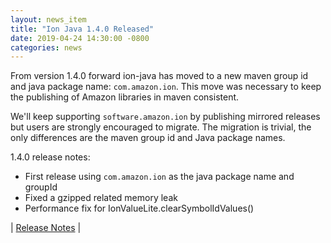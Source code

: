 ```yaml
---
layout: news_item
title: "Ion Java 1.4.0 Released"
date: 2019-04-24 14:30:00 -0800
categories: news
---
```


From version 1.4.0 forward ion-java has moved to a new maven group id and java package name: `com.amazon.ion`. This move was necessary to keep the publishing of Amazon libraries in maven consistent.

We'll keep supporting `software.amazon.ion` by publishing mirrored releases but users are strongly encouraged to migrate. The migration is trivial, the only differences are the maven group id and Java package names.

1.4.0 release notes:

* First release using `com.amazon.ion` as the java package name and groupId
* Fixed a gzipped related memory leak
* Performance fix for IonValueLite.clearSymbolIdValues()

| [Release Notes](https://github.com/amazon-ion/ion-java/releases/tag/com_amazon_ion_v1.4.0) |
